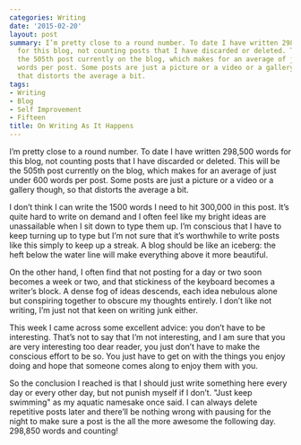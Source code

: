 ```yaml
---
categories: Writing
date: '2015-02-20'
layout: post
summary: I’m pretty close to a round number. To date I have written 298,500 words
  for this blog, not counting posts that I have discarded or deleted. This will be
  the 505th post currently on the blog, which makes for an average of just under 600
  words per post. Some posts are just a picture or a video or a gallery though, so
  that distorts the average a bit.
tags:
- Writing
- Blog
- Self Improvement
- Fifteen
title: On Writing As It Happens
---
```


I’m pretty close to a round number. To date I have written 298,500 words for this blog, not counting posts that I have discarded or deleted. This will be the 505th post currently on the blog, which makes for an average of just under 600 words per post. Some posts are just a picture or a video or a gallery though, so that distorts the average a bit.

I don’t think I can write the 1500 words I need to hit 300,000 in this post. It’s quite hard to write on demand and I often feel like my bright ideas are unassailable when I sit down to type them up. I’m conscious that I have to keep turning up to type but I’m not sure that it’s worthwhile to write posts like this simply to keep up a streak. A blog should be like an iceberg: the heft below the water line will make everything above it more beautiful.

On the other hand, I often find that not posting for a day or two soon becomes a week or two, and that stickiness of the keyboard becomes a writer’s block. A dense fog of ideas descends, each idea nebulous alone but conspiring together to obscure my thoughts entirely. I don’t like not writing, I’m just not that keen on writing junk either.

This week I came across some excellent advice: you don’t have to be interesting. That’s not to say that I’m not interesting, and I am sure that you are very interesting too dear reader, you just don’t have to make the conscious effort to be so. You just have to get on with the things you enjoy doing and hope that someone comes along to enjoy them with you.

So the conclusion I reached is that I should just write something here every day or every other day, but not punish myself if I don’t. "Just keep swimming" as my aquatic namesake once said. I can always delete repetitive posts later and there’ll be nothing wrong with pausing for the night to make sure a post is the all the more awesome the following day. 298,850 words and counting!